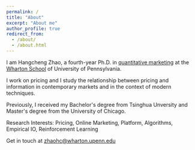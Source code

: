 ```yaml
---
permalink: /
title: "About"
excerpt: "About me"
author_profile: true
redirect_from: 
  - /about/
  - /about.html
---
```


I am Hangcheng Zhao, a fourth-year Ph.D. in [quantitative marketing](https://marketing.wharton.upenn.edu/phd-program-in-marketing/) at the [Wharton School](https://www.wharton.upenn.edu/) of University of Pennsylvania. 

I work on pricing and I study the relationship between pricing and information in contemporary markets and in the context of modern techniques. 

Previously, I received my Bachelor's degree from Tsinghua Unversity and Master's degree from the University of Chicago. 


Research Interests: Pricing, Online Marketing, Platform, Algorithms, Empirical IO, Reinforcement Learning

Get in touch at [zhaohc@wharton.upenn.edu](mailto:zhaohc@wharton.upenn.edu)
